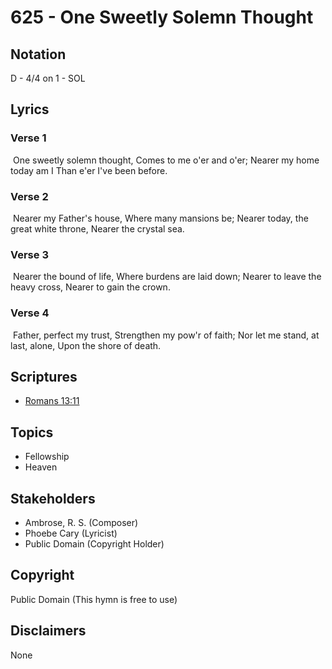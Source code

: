 # 625 - One Sweetly Solemn Thought

## Notation

D - 4/4 on 1 - SOL

## Lyrics

### Verse 1

 One sweetly solemn thought, Comes to me o'er and o'er; Nearer my home today am I Than e'er I've been before.

### Verse 2

 Nearer my Father's house, Where many mansions be; Nearer today, the great white throne, Nearer the crystal sea.

### Verse 3

 Nearer the bound of life, Where burdens are laid down; Nearer to leave the heavy cross, Nearer to gain the crown.

### Verse 4

 Father, perfect my trust, Strengthen my pow'r of faith; Nor let me stand, at last, alone, Upon the shore of death.


## Scriptures

- [Romans 13:11](https://www.biblegateway.com/passage/?search=Romans%2013%3A11)

## Topics

- Fellowship
- Heaven

## Stakeholders

- Ambrose, R. S. (Composer)
- Phoebe Cary (Lyricist)
- Public Domain (Copyright Holder)

## Copyright

Public Domain
(This hymn is free to use)

## Disclaimers

None

